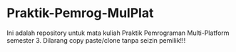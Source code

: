 # Praktik-Pemrog-MulPlat
Ini adalah repository untuk mata kuliah Praktik Pemrograman Multi-Platform semester 3. Dilarang copy paste/clone tanpa seizin pemilik!!!
